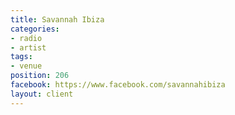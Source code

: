 ```yaml
---
title: Savannah Ibiza
categories:
- radio
- artist
tags:
- venue
position: 206
facebook: https://www.facebook.com/savannahibiza
layout: client
---
```


